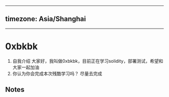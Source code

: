 
---
timezone: Asia/Shanghai
---

---

# 0xbkbk

1. 自我介绍
   大家好，我叫做0xbkbk，目前正在学习solidity，部署测试，希望和大家一起加油
2. 你认为你会完成本次残酷学习吗？
   尽量去完成
## Notes

<!-- Content_START -->

<!-- Content_END -->
